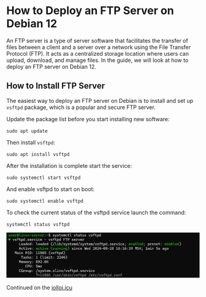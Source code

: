 # How to Deploy an FTP Server on Debian 12

An FTP server is a type of server software that facilitates the transfer of files between a client and a server over a network using the File Transfer Protocol (FTP). It acts as a centralized storage location where users can upload, download, and manage files. In the guide, we will look at how to deploy an FTP server on Debian 12.

## How to Install FTP Server

The easiest way to deploy an FTP server on Debian is to install and set up `vsftpd` package, which is a popular and secure FTP server.

Update the package list before you start installing new software:
```
sudo apt update
```
Then install `vsftpd`:
```
sudo apt install vsftpd
```
After the installation is complete start the service:
```
sudo systemctl start vsftpd
```
And enable vsftpd to start on boot:
```
sudo systemctl enable vsftpd
```
To check the current status of the vsftpd service launch the command:
```
systemctl status vsftpd
```

![](images/vsftpd_service_status.png)

Continued on the [iolloi.icu](https://iolloi.icu/index.php/2024/08/30/how-to-deploy-an-ftp-server-on-debian/)
